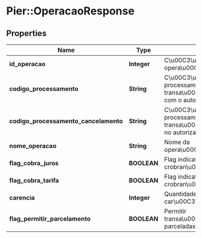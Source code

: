# Pier::OperacaoResponse

## Properties
Name | Type | Description | Notes
------------ | ------------- | ------------- | -------------
**id_operacao** | **Integer** | C\u00C3\u00B3digo que identifica a opera\u00C3\u00A7\u00C3\u00A3o | [optional] 
**codigo_processamento** | **String** | C\u00C3\u00B3digo de processamento usado em transa\u00C3\u00A7\u00C3\u00B5es com o autorizador | [optional] 
**codigo_processamento_cancelamento** | **String** | C\u00C3\u00B3digo de processamento usado para cancelar transa\u00C3\u00A7\u00C3\u00B5es no autorizador | [optional] 
**nome_operacao** | **String** | Nome da opera\u00C3\u00A7\u00C3\u00A3o | [optional] 
**flag_cobra_juros** | **BOOLEAN** | Flag indicativa para crobran\u00C3\u00A7a de juros | [optional] 
**flag_cobra_tarifa** | **BOOLEAN** | Flag indicativa para crobran\u00C3\u00A7a de tarifas | [optional] 
**carencia** | **Integer** | Quantidade de meses para car\u00C3\u00AAncia | [optional] 
**flag_permitir_parcelamento** | **BOOLEAN** | Permitir transa\u00C3\u00A7\u00C3\u00B5es parceladas | [optional] 


